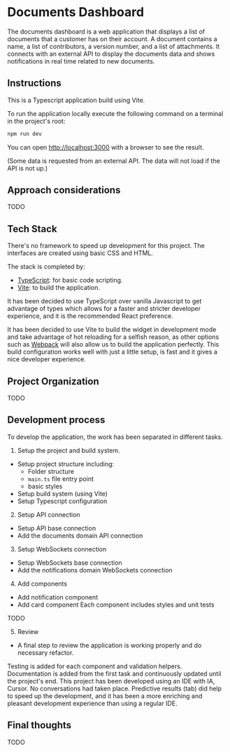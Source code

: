 # Documents Dashboard 

The documents dashboard is a web application that displays a list of documents that a customer has on their account.
A document contains a name, a list of contributors, a version number, and a list of attachments. It connects with an external API to display the documents data and shows notifications in real time related to new documents.

## Instructions

This is a Typescript application build using Vite.

To run the application locally execute the following command on a terminal in the project's root:

```bash
npm run dev
```

You can open [http://localhost:3000](http://localhost:3000) with a browser to see the result.

(Some data is requested from an external API. The data will not load if the API is not up.)


## Approach considerations

TODO


## Tech Stack

There's no framework to speed up development for this project. The interfaces are created using basic CSS and HTML.

The stack is completed by:
- [TypeScript](https://www.typescriptlang.org/): for basic code scripting.
- [Vite](https://vite.dev/): to build the application.

It has been decided to use TypeScript over vanilla Javascript to get advantage of types which allows for a faster and stricter developer experience, and it is the recommended React preference.

It has been decided to use Vite to build the widget in development mode and take advantage of hot reloading for a selfish reason, as other options such as [Webpack](https://webpack.js.org/) will also allow us to build the application perfectly. This build configuration works well with just a little setup, is fast and it gives a nice developer experience.


## Project Organization

TODO


## Development process

To develop the application, the work has been separated in different tasks.

1. Setup the project and build system.
  - Setup project structure including:
    - Folder structure
    - `main.ts` file entry point
    - basic styles
  - Setup build system (using Vite)
  - Setup Typescript configuration

2. Setup API connection
  - Setup API base connection
  - Add the documents domain API connection

3. Setup WebSockets connection
  - Setup WebSockets base connection
  - Add the notifications domain WebSockets connection

4. Add components
  - Add notification component
  - Add card component
  Each component includes styles and unit tests

TODO

5. Review
  - A final step to review the application is working properly and do necessary refactor. 

Testing is added for each component and validation helpers.
Documentation is added from the first task and continuously updated until the project's end.
This project has been developed using an IDE with IA, Cursor. No conversations had taken place. Predictive results (tab) did help to speed up the development, and it has been a more enriching and pleasant development experience than using a regular IDE.

## Final thoughts

TODO

